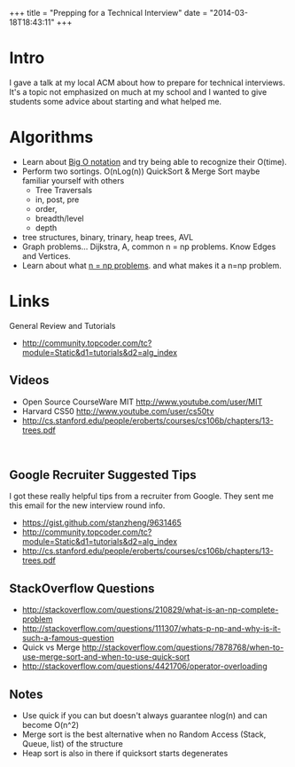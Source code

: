 +++
title = "Prepping for a Technical Interview"
date = "2014-03-18T18:43:11"
+++

Intro
===
I gave a talk at my local ACM about how to prepare for technical interviews. It's a topic not emphasized  on much at my school and I wanted to give students some advice about starting and what helped me.


Algorithms
===
- Learn about [Big O notation](http://bigocheatsheet.com/) and try being able to recognize their O(time).
- Perform two sortings. O(nLog(n)) QuickSort & Merge Sort maybe familiar yourself with others
    - Tree Traversals
    - in, post, pre
    - order,
    - breadth/level
    - depth
- tree structures, binary, trinary, heap trees, AVL
- Graph problems... Dijkstra, A, common n = np problems. Know Edges and Vertices.
- Learn about what  [n = np problems](https://en.wikipedia.org/wiki/P_versus_NP_problem). and what makes it a n=np problem.


Links
===
General Review and Tutorials
- http://community.topcoder.com/tc?module=Static&d1=tutorials&d2=alg_index

Videos
---
- Open Source CourseWare MIT http://www.youtube.com/user/MIT
- Harvard CS50 http://www.youtube.com/user/cs50tv
- http://cs.stanford.edu/people/eroberts/courses/cs106b/chapters/13-trees.pdf

<br/>

Google Recruiter Suggested Tips
---
I got these really helpful tips from a recruiter from Google. They sent me this email for the new interview round info.
- https://gist.github.com/stanzheng/9631465
- http://community.topcoder.com/tc?module=Static&d1=tutorials&d2=alg_index
- http://cs.stanford.edu/people/eroberts/courses/cs106b/chapters/13-trees.pdf

StackOverflow Questions
---
- http://stackoverflow.com/questions/210829/what-is-an-np-complete-problem
- http://stackoverflow.com/questions/111307/whats-p-np-and-why-is-it-such-a-famous-question
- Quick vs Merge http://stackoverflow.com/questions/7878768/when-to-use-merge-sort-and-when-to-use-quick-sort
- http://stackoverflow.com/questions/4421706/operator-overloading


Notes
---
- Use quick if you can but doesn't always guarantee nlog(n) and can become O(n^2)
- Merge sort is the best alternative when no Random Access (Stack, Queue, list) of the structure
- Heap sort is also in there if quicksort starts degenerates